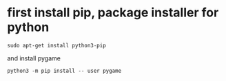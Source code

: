 # first install pip, package installer for python
```shell
sudo apt-get install python3-pip
```

and install pygame
```shell
python3 -m pip install -- user pygame
```
